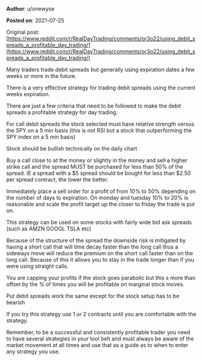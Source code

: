 **Author**: u/onewyse

**Posted on**: 2021-07-25

Original post: [https://www.reddit.com/r/RealDayTrading/comments/or3o22/using_debit_spreads_a_profitable_day_trading/](https://www.reddit.com/r/RealDayTrading/comments/or3o22/using_debit_spreads_a_profitable_day_trading/)

 

Many traders trade debit spreads but generally using expiration dates a few weeks or more in the future.

There is a very effective strategy for trading debit spreads using the current weeks expiration.

There are just a few criteria that need to be followed to make the debit spreads a profitable strategy for day trading.

For call debit spreads the stock selected must have relative strength versus the SPY on a 5 min basis (this is not RSI but a stock that outperforming the SPY index on a 5 min basis)

Stock should be bullish technically on the daily chart

Buy a call close to at the money or slightly in the money and sell a higher strike call and the spread MUST be purchased for less than 50% of the spread. IE a spread with a $5 spread should be bought for less than $2.50 per spread contract, the lower the better.

Immediately place a sell order for a profit of from 10% to 50% depending on the number of days to expiration. On monday and tuesday 10% to 20% is reasonable and scale the profit target up the closer to friday the trade is put on.

This strategy can be used on some stocks with fairly wide bid ask spreads (such as AMZN GOOGL TSLA etc)

Because of the structure of the spread the downside risk is mitigated by having a short call that will time decay faster than the long call thus a sideways move will reduce the premium on the short call faster than on the long call. Because of this it allows you to stay in the trade longer than if you were using straight calls.

You are capping your profits if the stock goes parabolic but this s more than offset by the % of times you will be profitable on marginal stock moves.

Put debit spreads work the same except for the stock setup has to be bearish

If you try this strategy use 1 or 2 contracts until you are comfortable with the strategy.

Remember, to be a successful and consistently profitable trader you need to have several strategies in your tool belt and must always be aware of the market movement at all times and use that as a guide as to when to enter any strategy you use.